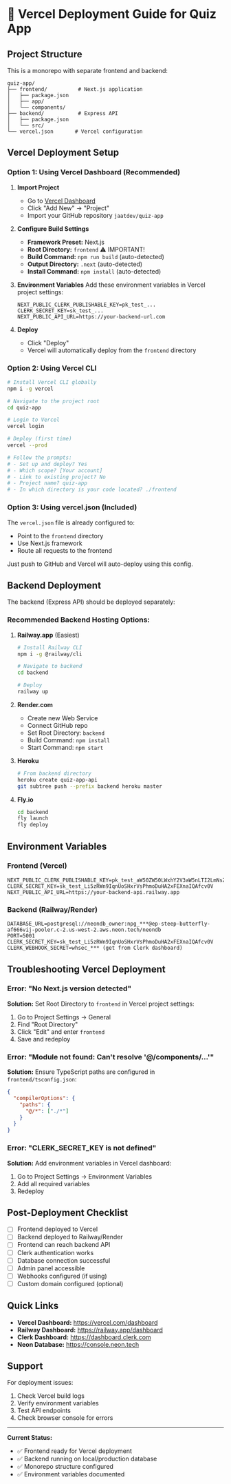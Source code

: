 # 📝 Vercel Deployment Guide for Quiz App

## Project Structure

This is a monorepo with separate frontend and backend:

```
quiz-app/
├── frontend/          # Next.js application
│   ├── package.json
│   ├── app/
│   └── components/
├── backend/           # Express API
│   ├── package.json
│   └── src/
└── vercel.json       # Vercel configuration
```

## Vercel Deployment Setup

### Option 1: Using Vercel Dashboard (Recommended)

1. **Import Project**
   - Go to [Vercel Dashboard](https://vercel.com/dashboard)
   - Click "Add New" → "Project"
   - Import your GitHub repository `jaatdev/quiz-app`

2. **Configure Build Settings**
   - **Framework Preset:** Next.js
   - **Root Directory:** `frontend` ⚠️ IMPORTANT!
   - **Build Command:** `npm run build` (auto-detected)
   - **Output Directory:** `.next` (auto-detected)
   - **Install Command:** `npm install` (auto-detected)

3. **Environment Variables**
   Add these environment variables in Vercel project settings:
   
   ```
   NEXT_PUBLIC_CLERK_PUBLISHABLE_KEY=pk_test_...
   CLERK_SECRET_KEY=sk_test_...
   NEXT_PUBLIC_API_URL=https://your-backend-url.com
   ```

4. **Deploy**
   - Click "Deploy"
   - Vercel will automatically deploy from the `frontend` directory

### Option 2: Using Vercel CLI

```bash
# Install Vercel CLI globally
npm i -g vercel

# Navigate to the project root
cd quiz-app

# Login to Vercel
vercel login

# Deploy (first time)
vercel --prod

# Follow the prompts:
# - Set up and deploy? Yes
# - Which scope? [Your account]
# - Link to existing project? No
# - Project name? quiz-app
# - In which directory is your code located? ./frontend
```

### Option 3: Using vercel.json (Included)

The `vercel.json` file is already configured to:
- Point to the `frontend` directory
- Use Next.js framework
- Route all requests to the frontend

Just push to GitHub and Vercel will auto-deploy using this config.

## Backend Deployment

The backend (Express API) should be deployed separately:

### Recommended Backend Hosting Options:

1. **Railway.app** (Easiest)
   ```bash
   # Install Railway CLI
   npm i -g @railway/cli
   
   # Navigate to backend
   cd backend
   
   # Deploy
   railway up
   ```

2. **Render.com**
   - Create new Web Service
   - Connect GitHub repo
   - Set Root Directory: `backend`
   - Build Command: `npm install`
   - Start Command: `npm start`

3. **Heroku**
   ```bash
   # From backend directory
   heroku create quiz-app-api
   git subtree push --prefix backend heroku master
   ```

4. **Fly.io**
   ```bash
   cd backend
   fly launch
   fly deploy
   ```

## Environment Variables

### Frontend (Vercel)
```env
NEXT_PUBLIC_CLERK_PUBLISHABLE_KEY=pk_test_aW50ZW50LWxhY2V3aW5nLTI2LmNsZXJrLmFjY291bnRzLmRldiQ
CLERK_SECRET_KEY=sk_test_Li5zRWn9IqnUoSHxrVsPhmoDuHA2xFEXnaIQAfcv0V
NEXT_PUBLIC_API_URL=https://your-backend-api.railway.app
```

### Backend (Railway/Render)
```env
DATABASE_URL=postgresql://neondb_owner:npg_***@ep-steep-butterfly-af666vij-pooler.c-2.us-west-2.aws.neon.tech/neondb
PORT=5001
CLERK_SECRET_KEY=sk_test_Li5zRWn9IqnUoSHxrVsPhmoDuHA2xFEXnaIQAfcv0V
CLERK_WEBHOOK_SECRET=whsec_*** (get from Clerk dashboard)
```

## Troubleshooting Vercel Deployment

### Error: "No Next.js version detected"

**Solution:** Set Root Directory to `frontend` in Vercel project settings:
1. Go to Project Settings → General
2. Find "Root Directory"
3. Click "Edit" and enter `frontend`
4. Save and redeploy

### Error: "Module not found: Can't resolve '@/components/...'"

**Solution:** Ensure TypeScript paths are configured in `frontend/tsconfig.json`:
```json
{
  "compilerOptions": {
    "paths": {
      "@/*": ["./*"]
    }
  }
}
```

### Error: "CLERK_SECRET_KEY is not defined"

**Solution:** Add environment variables in Vercel dashboard:
1. Go to Project Settings → Environment Variables
2. Add all required variables
3. Redeploy

## Post-Deployment Checklist

- [ ] Frontend deployed to Vercel
- [ ] Backend deployed to Railway/Render
- [ ] Frontend can reach backend API
- [ ] Clerk authentication works
- [ ] Database connection successful
- [ ] Admin panel accessible
- [ ] Webhooks configured (if using)
- [ ] Custom domain configured (optional)

## Quick Links

- **Vercel Dashboard:** https://vercel.com/dashboard
- **Railway Dashboard:** https://railway.app/dashboard
- **Clerk Dashboard:** https://dashboard.clerk.com
- **Neon Database:** https://console.neon.tech

## Support

For deployment issues:
1. Check Vercel build logs
2. Verify environment variables
3. Test API endpoints
4. Check browser console for errors

---

**Current Status:**
- ✅ Frontend ready for Vercel deployment
- ✅ Backend running on local/production database
- ✅ Monorepo structure configured
- ✅ Environment variables documented
